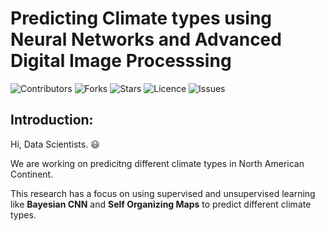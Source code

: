 # Predicting Climate types using Neural Networks and Advanced Digital Image Processsing

![Contributors](https://img.shields.io/github/contributors/Princeu3/ClimateChange_ML?style=plastic)
![Forks](https://img.shields.io/github/forks/Princeu3/ClimateChange_ML)
![Stars](https://img.shields.io/github/stars/Princeu3/ClimateChange_ML)
![Licence](https://img.shields.io/github/license/Princeu3/ClimateChange_ML)
![Issues](https://img.shields.io/github/issues/Princeu3/ClimateChange_ML)


## Introduction:

Hi, Data Scientists. :smiley:

We are working on predicitng different climate types in North American Continent. 

This research has a focus on using supervised and unsupervised learning like **Bayesian CNN** and **Self Organizing Maps** to predict different climate types.<br>


